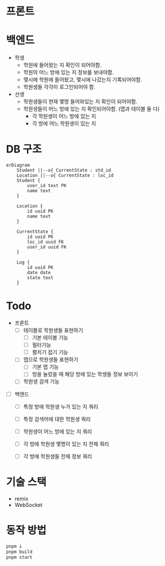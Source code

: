 # 프론트


# 백엔드

- 학생
  - 학원에 들어왔는 지 확인이 되어야함.
  - 학원의 어느 방에 있는 지 정보를 보내야함.
  - 몇시에 학원에 들어왔고, 몇시에 나갔는지 기록되어야함.
  - 학원생들 각각이 로그인되어야 함.
- 선생
  - 학원생들이 현재 몇명 들어와있는 지 확인이 되어야함.
  - 학원생들이 어느 방에 있는 지 확인되어야함. (맵과 테이블 둘 다)
    - 각 학원생이 어느 방에 있는 지
    - 각 방에 어느 학원생이 있는 지


# DB 구조

```mermaid
erDiagram
    Student ||--o{ CurrentState : std_id
    Location ||--o{ CurrentState : loc_id
    Student {
        user_id text PK
        name text
    }

    Location {
        id uuid PK
        name text
    }

    CurrentState {
        id uuid PK
        loc_id uuid FK
        user_id uuid FK
    }

    Log {
        id uuid PK
        date date
        state text
    }
```



# Todo

- 프론트
  - [ ] 테이블로 학원생들 표현하기
    - [ ] 기본 테이블 기능
    - [ ] 필터기능
    - [ ] 펼치기 접기 기능
  - [ ] 맵으로 학원생들 표현하기
    - [ ] 기본 맵 기능
    - [ ] 방을 눌렀을 때 해당 방에 있는 학생들 정보 보이기
  - [ ] 학원생 검색 기능
- [ ] 백엔드
  - [ ] 특정 방에 학원생 누가 있는 지 쿼리
  - [ ] 특정 검색어에 대한 학원생 쿼리
  - [ ] 학원생이 어느 방에 있는 지 쿼리
  - [ ] 각 방에 학원생 몇명이 있는 지 전체 쿼리
  - [ ] 각 방에 학원생들 전체 정보 쿼리




# 기술 스택

- remix
- WebSocket




# 동작 방법

```bash
pnpm i
pnpm build
pnpm start
```